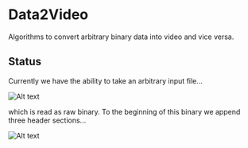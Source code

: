 # Data2Video
Algorithms to convert arbitrary binary data into video and vice versa.

## Status

Currently we have the ability to take an arbitrary input file...

![Alt text](https://github.com/bfaure/Data2Video/blob/master/resources/source_file.PNG)

which is read as raw binary. To the beginning of this binary we append three header sections...

![Alt text]()
